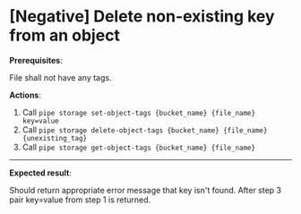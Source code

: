 # [Negative] Delete non-existing key from an object

**Prerequisites**:

File shall not have any tags. 

**Actions**:
1.	Call `pipe storage set-object-tags {bucket_name} {file_name} key=value`
2.	Call `pipe storage delete-object-tags {bucket_name} {file_name} {unexisting_tag}`
3.	Call `pipe storage get-object-tags {bucket_name} {file_name}`

***

**Expected result**:

Should return appropriate error message that key isn't found.
After step 3 pair key=value from step 1 is returned.